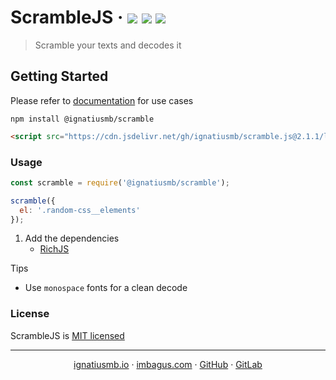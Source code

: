 # ScrambleJS &middot; [![](https://img.shields.io/bundlephobia/minzip/@ignatiusmb/scramble.svg?label=minzipped&style=popout)](https://github.com/ignatiusmb/scramble.js) [![](https://img.shields.io/npm/v/@ignatiusmb/scramble.svg?style=popout)](https://www.npmjs.com/package/@ignatiusmb/scramble) [![](https://data.jsdelivr.com/v1/package/gh/ignatiusmb/scramble.js/badge?style=rounded)](https://www.jsdelivr.com/package/gh/ignatiusmb/scramble.js)

> Scramble your texts and decodes it

## Getting Started

Please refer to [documentation](https://ignatiusmb.github.io/scramble.js) for use cases

```
npm install @ignatiusmb/scramble
```

```html
<script src="https://cdn.jsdelivr.net/gh/ignatiusmb/scramble.js@2.1.1/lib/scramble.min.js"></script>
```

### Usage

```js
const scramble = require('@ignatiusmb/scramble');

scramble({
  el: '.random-css__elements'
});
```

1. Add the dependencies
   - [RichJS](https://github.com/ignatiusmb/rich.js)

Tips

- Use `monospace` fonts for a clean decode

### License

ScrambleJS is [MIT licensed](LICENSE)

---

<p align="center">
  <a href="https://ignatiusmb.github.io">ignatiusmb.io</a>
  &middot;
  <a href="www.imbagus.com">imbagus.com</a>
  &middot;
  <a href="https://github.com/ignatiusmb">GitHub</a>
  &middot;
  <a href="https://gitlab.com/ignatiusmb">GitLab</a>
</p>
